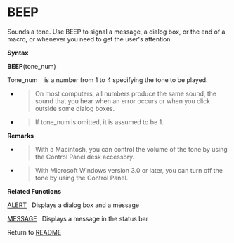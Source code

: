 # BEEP

Sounds a tone. Use BEEP to signal a message, a dialog box, or the end of
a macro, or whenever you need to get the user's attention.

**Syntax**

**BEEP**(tone\_num)

Tone\_num&nbsp;&nbsp;&nbsp;&nbsp;is a number from 1 to 4 specifying the
tone to be played.

  - > On most computers, all numbers produce the same sound, the sound
    > that you hear when an error occurs or when you click outside some
    > dialog boxes.

  - > If tone\_num is omitted, it is assumed to be 1.


**Remarks**

  - > With a Macintosh, you can control the volume of the tone by using
    > the Control Panel desk accessory.

  - > With Microsoft Windows version 3.0 or later, you can turn off the
    > tone by using the Control Panel.


**Related Functions**

[ALERT](ALERT.md)&nbsp;&nbsp;&nbsp;Displays a dialog box and a message

[MESSAGE](MESSAGE.md)&nbsp;&nbsp;&nbsp;Displays a message in the status bar



Return to [README](README.md#B)

